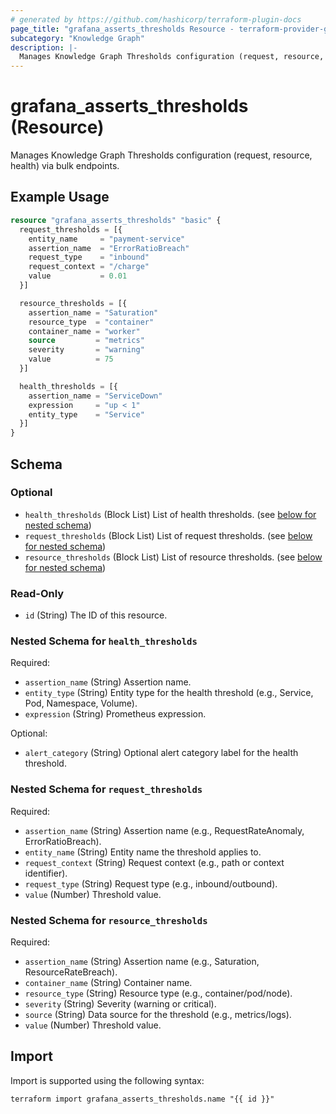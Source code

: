 ```yaml
---
# generated by https://github.com/hashicorp/terraform-plugin-docs
page_title: "grafana_asserts_thresholds Resource - terraform-provider-grafana"
subcategory: "Knowledge Graph"
description: |-
  Manages Knowledge Graph Thresholds configuration (request, resource, health) via bulk endpoints.
---
```


# grafana_asserts_thresholds (Resource)

Manages Knowledge Graph Thresholds configuration (request, resource, health) via bulk endpoints.

## Example Usage

```terraform
resource "grafana_asserts_thresholds" "basic" {
  request_thresholds = [{
    entity_name     = "payment-service"
    assertion_name  = "ErrorRatioBreach"
    request_type    = "inbound"
    request_context = "/charge"
    value           = 0.01
  }]

  resource_thresholds = [{
    assertion_name = "Saturation"
    resource_type  = "container"
    container_name = "worker"
    source         = "metrics"
    severity       = "warning"
    value          = 75
  }]

  health_thresholds = [{
    assertion_name = "ServiceDown"
    expression     = "up < 1"
    entity_type    = "Service"
  }]
}
```

<!-- schema generated by tfplugindocs -->
## Schema

### Optional

- `health_thresholds` (Block List) List of health thresholds. (see [below for nested schema](#nestedblock--health_thresholds))
- `request_thresholds` (Block List) List of request thresholds. (see [below for nested schema](#nestedblock--request_thresholds))
- `resource_thresholds` (Block List) List of resource thresholds. (see [below for nested schema](#nestedblock--resource_thresholds))

### Read-Only

- `id` (String) The ID of this resource.

<a id="nestedblock--health_thresholds"></a>
### Nested Schema for `health_thresholds`

Required:

- `assertion_name` (String) Assertion name.
- `entity_type` (String) Entity type for the health threshold (e.g., Service, Pod, Namespace, Volume).
- `expression` (String) Prometheus expression.

Optional:

- `alert_category` (String) Optional alert category label for the health threshold.


<a id="nestedblock--request_thresholds"></a>
### Nested Schema for `request_thresholds`

Required:

- `assertion_name` (String) Assertion name (e.g., RequestRateAnomaly, ErrorRatioBreach).
- `entity_name` (String) Entity name the threshold applies to.
- `request_context` (String) Request context (e.g., path or context identifier).
- `request_type` (String) Request type (e.g., inbound/outbound).
- `value` (Number) Threshold value.


<a id="nestedblock--resource_thresholds"></a>
### Nested Schema for `resource_thresholds`

Required:

- `assertion_name` (String) Assertion name (e.g., Saturation, ResourceRateBreach).
- `container_name` (String) Container name.
- `resource_type` (String) Resource type (e.g., container/pod/node).
- `severity` (String) Severity (warning or critical).
- `source` (String) Data source for the threshold (e.g., metrics/logs).
- `value` (Number) Threshold value.

## Import

Import is supported using the following syntax:

```shell
terraform import grafana_asserts_thresholds.name "{{ id }}"
```
